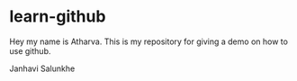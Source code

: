# learn-github

Hey my name is Atharva. This is my repository for giving a demo on how to use github.

Janhavi Salunkhe
